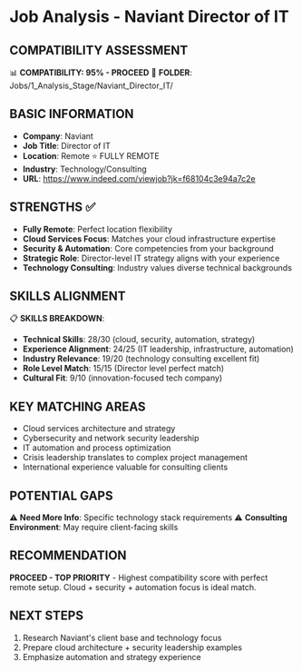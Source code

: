 # Job Analysis - Naviant Director of IT

## COMPATIBILITY ASSESSMENT
📊 **COMPATIBILITY: 95% - PROCEED**
📁 **FOLDER**: Jobs/1_Analysis_Stage/Naviant_Director_IT/

## BASIC INFORMATION
- **Company**: Naviant
- **Job Title**: Director of IT
- **Location**: Remote ⭐ FULLY REMOTE
- **Industry**: Technology/Consulting
- **URL**: https://www.indeed.com/viewjob?jk=f68104c3e94a7c2e

## STRENGTHS ✅
- **Fully Remote**: Perfect location flexibility
- **Cloud Services Focus**: Matches your cloud infrastructure expertise
- **Security & Automation**: Core competencies from your background
- **Strategic Role**: Director-level IT strategy aligns with your experience
- **Technology Consulting**: Industry values diverse technical backgrounds

## SKILLS ALIGNMENT
📋 **SKILLS BREAKDOWN**:
- **Technical Skills**: 28/30 (cloud, security, automation, strategy)
- **Experience Alignment**: 24/25 (IT leadership, infrastructure, automation)
- **Industry Relevance**: 19/20 (technology consulting excellent fit)
- **Role Level Match**: 15/15 (Director level perfect match)
- **Cultural Fit**: 9/10 (innovation-focused tech company)

## KEY MATCHING AREAS
- Cloud services architecture and strategy
- Cybersecurity and network security leadership  
- IT automation and process optimization
- Crisis leadership translates to complex project management
- International experience valuable for consulting clients

## POTENTIAL GAPS
⚠️ **Need More Info**: Specific technology stack requirements
⚠️ **Consulting Environment**: May require client-facing skills

## RECOMMENDATION
**PROCEED - TOP PRIORITY** - Highest compatibility score with perfect remote setup. Cloud + security + automation focus is ideal match.

## NEXT STEPS
1. Research Naviant's client base and technology focus
2. Prepare cloud architecture + security leadership examples
3. Emphasize automation and strategy experience